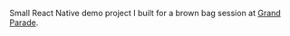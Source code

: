Small React Native demo project I built for a brown bag session at [Grand Parade](https://grandparade.co.uk).
